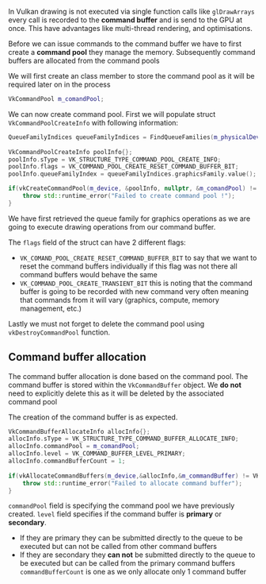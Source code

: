 In Vulkan drawing is not executed via single function calls like `glDrawArrays` every call is recorded to the **command buffer** and is send to the GPU at once. This have advantages like multi-thread rendering, and optimisations.

Before we can issue commands to the command buffer we have to first create a **command pool** they manage the memory. Subsequently command buffers are allocated from the command pools 

We will first create an class member to store the command pool as it will be required later on in the process

```c++
VkCommandPool m_comandPool;
```

We can now create command pool. First we will populate struct `VkCommandPoolCreateInfo` with following information:

```c++
QueueFamilyIndices queueFamilyIndices = FindQueueFamilies(m_physicalDevice, m_sruface);  
  
VkCommandPoolCreateInfo poolInfo{};  
poolInfo.sType = VK_STRUCTURE_TYPE_COMMAND_POOL_CREATE_INFO;  
poolInfo.flags = VK_COMMAND_POOL_CREATE_RESET_COMMAND_BUFFER_BIT;  
poolInfo.queueFamilyIndex = queueFamilyIndices.graphicsFamily.value();

if(vkCreateCommandPool(m_device, &poolInfo, nullptr, &m_comandPool) != VK_SUCCESS) {  
    throw std::runtime_error("Failed to create command pool !");  
}
```

We have first retrieved the queue family for graphics operations as we are going to execute drawing operations from our command buffer. 

The `flags` field of the struct can have 2 different flags:
- `VK_COMAND_POOL_CREATE_RESET_COMMAND_BUFFER_BIT` to say that we want to reset the command buffers individually if this flag was not there all command buffers would behave the same 
- `VK_COMMAND_POOL_CREATE_TRANSIENT_BIT` this is noting that the command buffer is going to be recorded with new command very often meaning that commands from it will vary (graphics, compute, memory management, etc.) 

Lastly we must not forget to delete the command pool using `vkDestroyCommandPool` function.

## Command buffer allocation

The command buffer allocation is done based on the command pool. The command buffer is stored within the `VkCommandBuffer` object. We **do not** need to explicitly delete this as it will be deleted by the associated command pool

The creation of the command buffer is as expected.

```c++
VkCommandBufferAllocateInfo allocInfo{};  
allocInfo.sType = VK_STRUCTURE_TYPE_COMMAND_BUFFER_ALLOCATE_INFO;  
allocInfo.commandPool = m_comandPool;  
allocInfo.level = VK_COMMAND_BUFFER_LEVEL_PRIMARY;  
allocInfo.commandBufferCount = 1;  
  
if(vkAllocateCommandBuffers(m_device,&allocInfo,&m_commandBuffer) != VK_SUCCESS) {  
    throw std::runtime_error("Failed to allocate command buffer");  
}
```
`commandPool` field is specifying the command pool we have previously created.
`level` field specifies if the command buffer is **primary** or **secondary**. 
- If they are primary they can be submitted directly to the queue to be executed but can not be called from other command buffers
- If they are secondary they **can not** be submitted directly to the queue to be executed but can be called from the primary command buffers 
`commandBufferCount` is one as we only allocate only 1 command buffer

